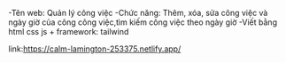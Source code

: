 -Tên web: Quản lý công việc
-Chức năng: Thêm, xóa, sửa công việc và ngày giờ của công công việc,tìm kiếm công việc theo ngày giờ
-Viết bằng html css js + framework: tailwind

link:https://calm-lamington-253375.netlify.app/

